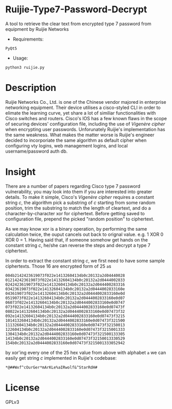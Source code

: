 # Ruijie-Type7-Password-Decrypt
A tool to retrieve the clear text from encrypted type 7 password from equipment by Ruijie Networks
* Requirements:
```
PyQt5
```
* Usage:
```
python3 ruijie.py
```

# Description
Ruijie Networks Co., Ltd. is one of the Chinese vendor majored in enterprise networking equipment. Their device utilises a cisco-styled CLI in order to elimate the learning curve, yet share a lot of similiar functionalities with Cisco switches and routers. Cisco's IOS has a few known flaws in the scope of securing devices' configuration file, including the use of *Vigenère cipher* when encrypting user passwords. Unforunately Ruijie's implementation has the same weakness. What makes the matter worse is Ruijie's engineer decided to incorporiate the same algorithm as default cipher when configuring vty logins, web management logins, and local username/password auth db.

# Insight
There are a number of papers regarding Cisco type 7 password vulnerability, you may look into them if you are interested into greater details. To make it simple, Cisco's *Vigenère cipher* requires a constant string *c*, the algorithm pick a substring of *c* starting from some random position, trim the substring to match the length of cleartext, and do a character-by-character xor for ciphertext. Before getting saved to configuration file, prepend the picked "random position" to ciphertext.

As we may know xor is a binary operation, by performing the same calculation twice, the ouput cancels out back to orignal value. e.g. 1 XOR 0 XOR 0 = 1. Having said that, if someone somehow get hands on the constant string *c*, he/she can reverse the steps and decrypt a type 7 ciphertext.

In order to extract the constant string *c*, we first need to have some sample ciphertexts. Those 16 are encrypted form of 25 `a`s
```
004b2142423619073f022e14132604134b0c20132a2d04440028
012142423619073f022e14132604134b0c20132a2d0444002833
0242423619073f022e14132604134b0c20132a2d044400283316
03423619073f022e14132604134b0c20132a2d0444002833160e
043619073f022e14132604134b0c20132a2d0444002833160e0d
0519073f022e14132604134b0c20132a2d0444002833160e0d07
06073f022e14132604134b0c20132a2d0444002833160e0d0747
073f022e14132604134b0c20132a2d0444002833160e0d07473f
08022e14132604134b0c20132a2d0444002833160e0d07473f32
092e14132604134b0c20132a2d0444002833160e0d07473f3215
1014132604134b0c20132a2d0444002833160e0d07473f321500
11132604134b0c20132a2d0444002833160e0d07473f32150013
122604134b0c20132a2d0444002833160e0d07473f3215001333
1304134b0c20132a2d0444002833160e0d07473f321500133305
14134b0c20132a2d0444002833160e0d07473f32150013330529
154b0c20132a2d0444002833160e0d07473f3215001333052942
```
by xor'ing every one of the 25 hex value from above with alphabet `a` we can easily get string *c* implemented in Ruijie's codebase:

`*@##Wxf^cOurGer*mArKLe%aIRwolf&^StarRdH#`

# License
GPLv3
